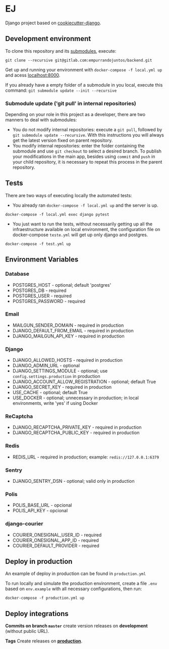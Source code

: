 # EJ

Django project based on [cookiecutter-django](http://cookiecutter-django.readthedocs.io/en/latest).

## Development environment

To clone this repository and its [submodules](https://git-scm.com/book/en/v2/Git-Tools-Submodules), execute:

`git clone --recursive git@gitlab.com:empurrandojuntos/backend.git`

Get up and running your environment with `docker-compose -f local.yml up` and acess [localhost:8000](http://localhost:8000).

If you already have a empty folder of a submodule in you local, execute this command: 
`git submodule update --init --recursive`

### Submodule update ('git pull' in internal repositories)

Depending on your role in this project as a developer, there are two manners to deal with submodules:

- You do not modify internal repositories: execute a `git pull`, followed by `git submodule update --recursive`. With this instructions you will always get the latest version fixed on parent repository.
- You modify internal repositories: enter the folder containing the submodule and use `git checkout` to select a desired branch. To publish your modifications in the main app, besides using `commit` and `push` in your child repository, it is necessary to repeat this process in the parent repository.

## Tests

There are two ways of executing locally the automated tests:

- You already ran `docker-compose -f local.yml up` and the server is up.

```
docker-compose -f local.yml exec django pytest
```
- You just want to run the tests, without necessarily getting up all the infraestructure available on local environment, the configuration file on docker-compose `teste.yml` will get up only django and postgres. 

```
docker-compose -f test.yml up
```


## Environment Variables
### Database
- POSTGRES_HOST - optional; default 'postgres'
- POSTGRES_DB - required
- POSTGRES_USER - required
- POSTGRES_PASSWORD - required

### Email
- MAILGUN_SENDER_DOMAIN - required in production
- DJANGO_DEFAULT_FROM_EMAIL - required in production
- DJANGO_MAILGUN_API_KEY - required in production

### Django
- DJANGO_ALLOWED_HOSTS - required in production
- DJANGO_ADMIN_URL - optional
- DJANGO_SETTINGS_MODULE - optional; use `config.settings.production` in production
- DJANGO_ACCOUNT_ALLOW_REGISTRATION - optional; default True
- DJANGO_SECRET_KEY - required in production
- USE_CACHE - optional; default True
- USE_DOCKER - optional; unnecessary in production; in local environments, write 'yes' if using Docker

### ReCaptcha
- DJANGO_RECAPTCHA_PRIVATE_KEY - required in production
- DJANGO_RECAPTCHA_PUBLIC_KEY - required in production

### Redis
- REDIS_URL - required in production; example: `redis://127.0.0.1:6379`

### Sentry
- DJANGO_SENTRY_DSN - optional; valid only in production

### Polis
- POLIS_BASE_URL - opcional
- POLIS_API_KEY - opcional

### django-courier
- COURIER_ONESIGNAL_USER_ID - required
- COURIER_ONESIGNAL_APP_ID - required
- COURIER_DEFAULT_PROVIDER - required

## Deploy in production

An example of deploy in production can be found in `production.yml`

To run locally and simulate the production environment, create a file `.env` based on `env.example` with all necessary configurations, then run:
```
docker-compose -f production.yml up
```

## Deploy integrations
**Commits on branch `master`** create version releases on **development** (without public URL).

**Tags** Create releases on [**production**](https://ej.brasilqueopovoquer.org.br/).
